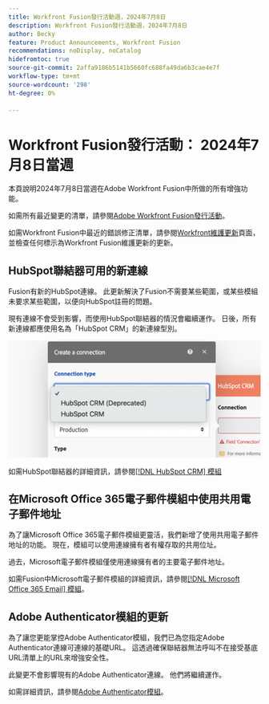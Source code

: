 ```yaml
---
title: Workfront Fusion發行活動週，2024年7月8日
description: Workfront Fusion發行活動週，2024年7月8日
author: Becky
feature: Product Announcements, Workfront Fusion
recommendations: noDisplay, noCatalog
hidefromtoc: true
source-git-commit: 2affa9186b5141b5660fc688fa49da6b3cae4e7f
workflow-type: tm+mt
source-wordcount: '298'
ht-degree: 0%

---
```


# Workfront Fusion發行活動： 2024年7月8日當週

本頁說明2024年7月8日當週在Adobe Workfront Fusion中所做的所有增強功能。

如需所有最近變更的清單，請參閱[Adobe Workfront Fusion發行活動](../../../product-announcements/product-releases/fusion-release-activity/fusion-release-activity.md)。

如需Workfront Fusion中最近的錯誤修正清單，請參閱[Workfront維護更新](https://experienceleague.adobe.com/docs/workfront-known-issues/releases/current-updates.html)頁面，並檢查任何標示為Workfront Fusion維護更新的更新。

## HubSpot聯結器可用的新連線

Fusion有新的HubSpot連線。 此更新解決了Fusion不需要某些範圍，或某些模組未要求某些範圍，以便向HubSpot註冊的問題。

現有連線不會受到影響，而使用HubSpot聯結器的情況會繼續運作。 日後，所有新連線都應使用名為「HubSpot CRM」的新連線型別。

![新的HubSpot連線](/help/quicksilver/product-announcements/product-releases/fusion-release-activity/assets/new-hubspot-connection.png)

如需HubSpot聯結器的詳細資訊，請參閱[[!DNL HubSpot CRM] 模組](/help/quicksilver/workfront-fusion/apps-and-their-modules/hubspot-crm-modules.md)

## 在Microsoft Office 365電子郵件模組中使用共用電子郵件地址

為了讓Microsoft Office 365電子郵件模組更靈活，我們新增了使用共用電子郵件地址的功能。 現在，模組可以使用連線擁有者有權存取的共用位址。

過去，Microsoft電子郵件模組僅使用連線擁有者的主要電子郵件地址。

如需Fusion中Microsoft電子郵件模組的詳細資訊，請參閱[[!DNL Microsoft Office 365 Email] 模組](/help/quicksilver/workfront-fusion/apps-and-their-modules/microsoft-365-email-modules.md)。

## Adobe Authenticator模組的更新

為了讓您更能掌控Adobe Authenticator模組，我們已為您指定Adobe Authenticator連線可連線的基礎URL。 這透過確保聯結器無法呼叫不在接受基底URL清單上的URL來增強安全性。

此變更不會影響現有的Adobe Authenticator連線。 他們將繼續運作。

如需詳細資訊，請參閱[Adobe Authenticator模組](/help/quicksilver/workfront-fusion/apps-and-their-modules/adobe-authenticator-modules.md)。

